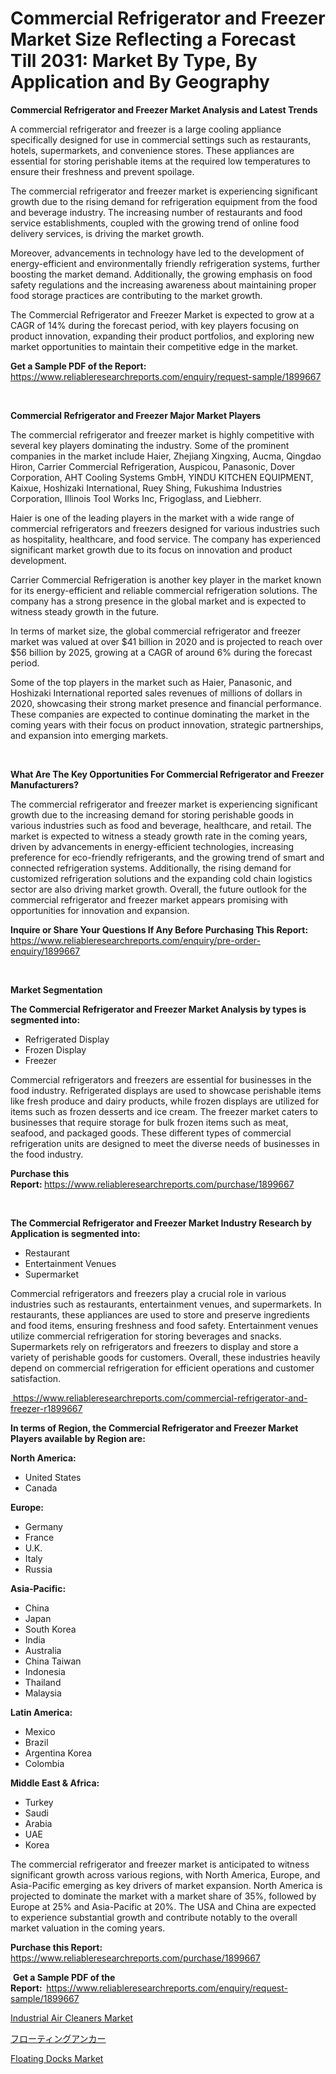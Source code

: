 <p><h1>Commercial Refrigerator and Freezer Market Size Reflecting a Forecast Till 2031: Market By Type, By Application and By Geography</h1></p><p><strong>Commercial Refrigerator and Freezer Market Analysis and Latest Trends</strong></p>
<p><p>A commercial refrigerator and freezer is a large cooling appliance specifically designed for use in commercial settings such as restaurants, hotels, supermarkets, and convenience stores. These appliances are essential for storing perishable items at the required low temperatures to ensure their freshness and prevent spoilage.</p><p>The commercial refrigerator and freezer market is experiencing significant growth due to the rising demand for refrigeration equipment from the food and beverage industry. The increasing number of restaurants and food service establishments, coupled with the growing trend of online food delivery services, is driving the market growth.</p><p>Moreover, advancements in technology have led to the development of energy-efficient and environmentally friendly refrigeration systems, further boosting the market demand. Additionally, the growing emphasis on food safety regulations and the increasing awareness about maintaining proper food storage practices are contributing to the market growth.</p><p>The Commercial Refrigerator and Freezer Market is expected to grow at a CAGR of 14% during the forecast period, with key players focusing on product innovation, expanding their product portfolios, and exploring new market opportunities to maintain their competitive edge in the market.</p></p>
<p><strong>Get a Sample PDF of the Report:&nbsp;</strong> <a href="https://www.reliableresearchreports.com/enquiry/request-sample/1899667">https://www.reliableresearchreports.com/enquiry/request-sample/1899667</a></p>
<p>&nbsp;</p>
<p><strong>Commercial Refrigerator and Freezer Major Market Players</strong></p>
<p><p>The commercial refrigerator and freezer market is highly competitive with several key players dominating the industry. Some of the prominent companies in the market include Haier, Zhejiang Xingxing, Aucma, Qingdao Hiron, Carrier Commercial Refrigeration, Auspicou, Panasonic, Dover Corporation, AHT Cooling Systems GmbH, YINDU KITCHEN EQUIPMENT, Kaixue, Hoshizaki International, Ruey Shing, Fukushima Industries Corporation, Illinois Tool Works Inc, Frigoglass, and Liebherr.</p><p>Haier is one of the leading players in the market with a wide range of commercial refrigerators and freezers designed for various industries such as hospitality, healthcare, and food service. The company has experienced significant market growth due to its focus on innovation and product development.</p><p>Carrier Commercial Refrigeration is another key player in the market known for its energy-efficient and reliable commercial refrigeration solutions. The company has a strong presence in the global market and is expected to witness steady growth in the future.</p><p>In terms of market size, the global commercial refrigerator and freezer market was valued at over $41 billion in 2020 and is projected to reach over $56 billion by 2025, growing at a CAGR of around 6% during the forecast period.</p><p>Some of the top players in the market such as Haier, Panasonic, and Hoshizaki International reported sales revenues of millions of dollars in 2020, showcasing their strong market presence and financial performance. These companies are expected to continue dominating the market in the coming years with their focus on product innovation, strategic partnerships, and expansion into emerging markets.</p></p>
<p>&nbsp;</p>
<p><strong>What Are The Key Opportunities For Commercial Refrigerator and Freezer Manufacturers?</strong></p>
<p><p>The commercial refrigerator and freezer market is experiencing significant growth due to the increasing demand for storing perishable goods in various industries such as food and beverage, healthcare, and retail. The market is expected to witness a steady growth rate in the coming years, driven by advancements in energy-efficient technologies, increasing preference for eco-friendly refrigerants, and the growing trend of smart and connected refrigeration systems. Additionally, the rising demand for customized refrigeration solutions and the expanding cold chain logistics sector are also driving market growth. Overall, the future outlook for the commercial refrigerator and freezer market appears promising with opportunities for innovation and expansion.</p></p>
<p><strong>Inquire or Share Your Questions If Any Before Purchasing This Report:</strong> <a href="https://www.reliableresearchreports.com/enquiry/pre-order-enquiry/1899667">https://www.reliableresearchreports.com/enquiry/pre-order-enquiry/1899667</a></p>
<p>&nbsp;</p>
<p><strong>Market Segmentation</strong></p>
<p><strong>The Commercial Refrigerator and Freezer Market Analysis by types is segmented into:</strong></p>
<p><ul><li>Refrigerated Display</li><li>Frozen Display</li><li>Freezer</li></ul></p>
<p><p>Commercial refrigerators and freezers are essential for businesses in the food industry. Refrigerated displays are used to showcase perishable items like fresh produce and dairy products, while frozen displays are utilized for items such as frozen desserts and ice cream. The freezer market caters to businesses that require storage for bulk frozen items such as meat, seafood, and packaged goods. These different types of commercial refrigeration units are designed to meet the diverse needs of businesses in the food industry.</p></p>
<p><strong>Purchase this Report:&nbsp;</strong><a href="https://www.reliableresearchreports.com/purchase/1899667">https://www.reliableresearchreports.com/purchase/1899667</a></p>
<p>&nbsp;</p>
<p><strong>The Commercial Refrigerator and Freezer Market Industry Research by Application is segmented into:</strong></p>
<p><ul><li>Restaurant</li><li>Entertainment Venues</li><li>Supermarket</li></ul></p>
<p><p>Commercial refrigerators and freezers play a crucial role in various industries such as restaurants, entertainment venues, and supermarkets. In restaurants, these appliances are used to store and preserve ingredients and food items, ensuring freshness and food safety. Entertainment venues utilize commercial refrigeration for storing beverages and snacks. Supermarkets rely on refrigerators and freezers to display and store a variety of perishable goods for customers. Overall, these industries heavily depend on commercial refrigeration for efficient operations and customer satisfaction.</p></p>
<p><a href="https://www.reliableresearchreports.com/commercial-refrigerator-and-freezer-r1899667">&nbsp;https://www.reliableresearchreports.com/commercial-refrigerator-and-freezer-r1899667</a></p>
<p><strong>In terms of Region, the Commercial Refrigerator and Freezer Market Players available by Region are:</strong></p>
<p>
    <p> <strong> North America: </strong>
        <ul>
            <li>United States</li>
            <li>Canada</li>
        </ul>
        </p> 
    <p> <strong> Europe: </strong>
        <ul>
            <li>Germany</li>
            <li>France</li>
            <li>U.K.</li>
            <li>Italy</li>
            <li>Russia</li>
        </ul>
        </p> 
    <p> <strong> Asia-Pacific: </strong>
        <ul>
            <li>China</li>
            <li>Japan</li>
            <li>South Korea</li>
            <li>India</li>
            <li>Australia</li>
            <li>China Taiwan</li>
            <li>Indonesia</li>
            <li>Thailand</li>
            <li>Malaysia</li>
        </ul>
        </p> 
    <p> <strong> Latin America: </strong>
        <ul>
            <li>Mexico</li>
            <li>Brazil</li>
            <li>Argentina Korea</li>
            <li>Colombia</li>
        </ul>
        </p> 
    <p> <strong> Middle East & Africa: </strong>
        <ul>
            <li>Turkey</li>
            <li>Saudi</li>
            <li>Arabia</li>
            <li>UAE</li>
            <li>Korea</li>
        </ul>
    </p>
    </p>
<p><p>The commercial refrigerator and freezer market is anticipated to witness significant growth across various regions, with North America, Europe, and Asia-Pacific emerging as key drivers of market expansion. North America is projected to dominate the market with a market share of 35%, followed by Europe at 25% and Asia-Pacific at 20%. The USA and China are expected to experience substantial growth and contribute notably to the overall market valuation in the coming years.</p></p>
<p><strong>Purchase this Report: </strong><a href="https://www.reliableresearchreports.com/purchase/1899667">https://www.reliableresearchreports.com/purchase/1899667</a></p>
<p>&nbsp;<strong>Get a Sample PDF of the Report:&nbsp;&nbsp;</strong><a href="https://www.reliableresearchreports.com/enquiry/request-sample/1899667">https://www.reliableresearchreports.com/enquiry/request-sample/1899667</a></p>
<p><strong></strong></p>
<p><p><a href="https://github.com/luckyshygirl/Market-Research-Report-List-4/blob/main/industrial-air-cleaners-market.md">Industrial Air Cleaners Market</a></p><p><a href="https://github.com/ReganWisoky2023/Market-Research-Report-List-1/blob/main/878897633065.md">フローティングアンカー</a></p><p><a href="https://github.com/markusgodoy/Market-Research-Report-List-3/blob/main/floating-docks-market.md">Floating Docks Market</a></p></p>